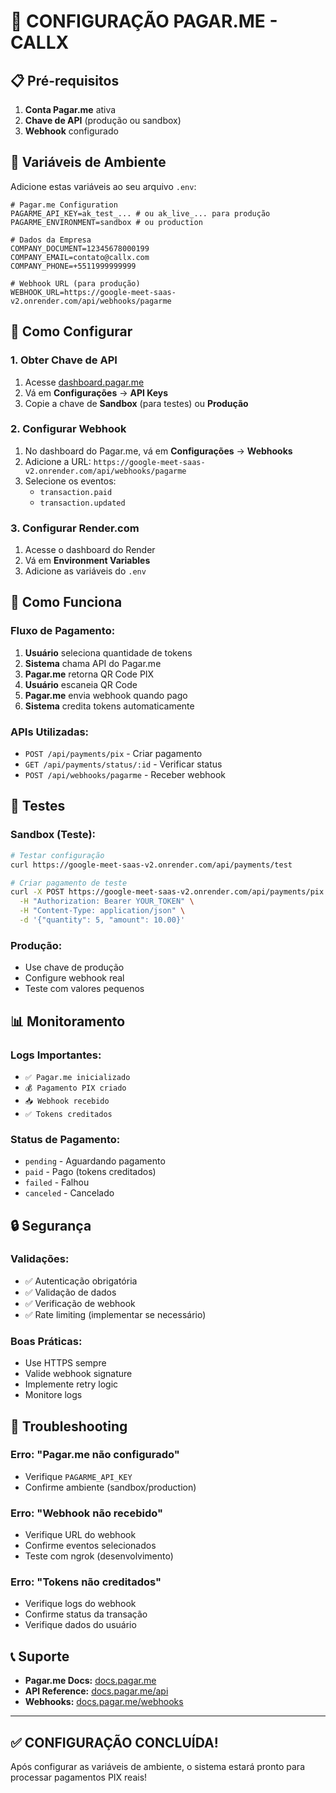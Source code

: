 # 🔧 CONFIGURAÇÃO PAGAR.ME - CALLX

## 📋 Pré-requisitos

1. **Conta Pagar.me** ativa
2. **Chave de API** (produção ou sandbox)
3. **Webhook** configurado

## 🔑 Variáveis de Ambiente

Adicione estas variáveis ao seu arquivo `.env`:

```env
# Pagar.me Configuration
PAGARME_API_KEY=ak_test_... # ou ak_live_... para produção
PAGARME_ENVIRONMENT=sandbox # ou production

# Dados da Empresa
COMPANY_DOCUMENT=12345678000199
COMPANY_EMAIL=contato@callx.com
COMPANY_PHONE=+5511999999999

# Webhook URL (para produção)
WEBHOOK_URL=https://google-meet-saas-v2.onrender.com/api/webhooks/pagarme
```

## 🚀 Como Configurar

### 1. **Obter Chave de API**

1. Acesse [dashboard.pagar.me](https://dashboard.pagar.me)
2. Vá em **Configurações** → **API Keys**
3. Copie a chave de **Sandbox** (para testes) ou **Produção**

### 2. **Configurar Webhook**

1. No dashboard do Pagar.me, vá em **Configurações** → **Webhooks**
2. Adicione a URL: `https://google-meet-saas-v2.onrender.com/api/webhooks/pagarme`
3. Selecione os eventos:
   - `transaction.paid`
   - `transaction.updated`

### 3. **Configurar Render.com**

1. Acesse o dashboard do Render
2. Vá em **Environment Variables**
3. Adicione as variáveis do `.env`

## 🔄 Como Funciona

### **Fluxo de Pagamento:**

1. **Usuário** seleciona quantidade de tokens
2. **Sistema** chama API do Pagar.me
3. **Pagar.me** retorna QR Code PIX
4. **Usuário** escaneia QR Code
5. **Pagar.me** envia webhook quando pago
6. **Sistema** credita tokens automaticamente

### **APIs Utilizadas:**

- `POST /api/payments/pix` - Criar pagamento
- `GET /api/payments/status/:id` - Verificar status
- `POST /api/webhooks/pagarme` - Receber webhook

## 🧪 Testes

### **Sandbox (Teste):**
```bash
# Testar configuração
curl https://google-meet-saas-v2.onrender.com/api/payments/test

# Criar pagamento de teste
curl -X POST https://google-meet-saas-v2.onrender.com/api/payments/pix \
  -H "Authorization: Bearer YOUR_TOKEN" \
  -H "Content-Type: application/json" \
  -d '{"quantity": 5, "amount": 10.00}'
```

### **Produção:**
- Use chave de produção
- Configure webhook real
- Teste com valores pequenos

## 📊 Monitoramento

### **Logs Importantes:**
- `✅ Pagar.me inicializado`
- `💰 Pagamento PIX criado`
- `📥 Webhook recebido`
- `✅ Tokens creditados`

### **Status de Pagamento:**
- `pending` - Aguardando pagamento
- `paid` - Pago (tokens creditados)
- `failed` - Falhou
- `canceled` - Cancelado

## 🔒 Segurança

### **Validações:**
- ✅ Autenticação obrigatória
- ✅ Validação de dados
- ✅ Verificação de webhook
- ✅ Rate limiting (implementar se necessário)

### **Boas Práticas:**
- Use HTTPS sempre
- Valide webhook signature
- Implemente retry logic
- Monitore logs

## 🚨 Troubleshooting

### **Erro: "Pagar.me não configurado"**
- Verifique `PAGARME_API_KEY`
- Confirme ambiente (sandbox/production)

### **Erro: "Webhook não recebido"**
- Verifique URL do webhook
- Confirme eventos selecionados
- Teste com ngrok (desenvolvimento)

### **Erro: "Tokens não creditados"**
- Verifique logs do webhook
- Confirme status da transação
- Verifique dados do usuário

## 📞 Suporte

- **Pagar.me Docs:** [docs.pagar.me](https://docs.pagar.me)
- **API Reference:** [docs.pagar.me/api](https://docs.pagar.me/api)
- **Webhooks:** [docs.pagar.me/webhooks](https://docs.pagar.me/webhooks)

---

## ✅ **CONFIGURAÇÃO CONCLUÍDA!**

Após configurar as variáveis de ambiente, o sistema estará pronto para processar pagamentos PIX reais!
